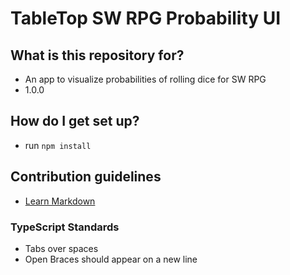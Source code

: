# TableTop SW RPG Probability UI

## What is this repository for?

* An app to visualize probabilities of rolling dice for SW RPG
* 1.0.0

## How do I get set up?

* run `npm install`

## Contribution guidelines

* [Learn Markdown](https://bitbucket.org/tutorials/markdowndemo)

### TypeScript Standards

* Tabs over spaces
* Open Braces should appear on a new line